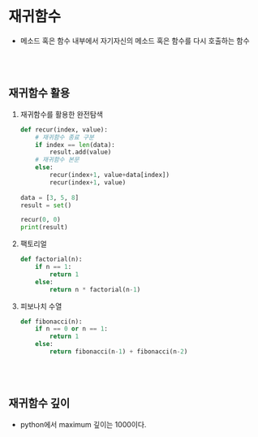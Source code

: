 # 재귀함수
- 메소드 혹은 함수 내부에서 자기자신의 메소드 혹은 함수를 다시 호출하는 함수
<br>
<br>

## 재귀함수 활용
1. 재귀함수를 활용한 완전탐색
    ```python
    def recur(index, value):
        # 재귀함수 종료 구분
        if index == len(data):
            result.add(value)
        # 재귀함수 본문
        else:
            recur(index+1, value+data[index])
            recur(index+1, value)
        
    data = [3, 5, 8]
    result = set()

    recur(0, 0)
    print(result)

    ```
2. 팩토리얼
    ```python
    def factorial(n):
        if n == 1:
            return 1
        else:
            return n * factorial(n-1) 
    ```

3. 피보나치 수열
    ```python
    def fibonacci(n):
        if n == 0 or n == 1:
            return 1
        else:
            return fibonacci(n-1) + fibonacci(n-2)
    ```
<br>
<br>

## 재귀함수 깊이
- python에서 maximum 깊이는 1000이다.
